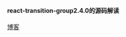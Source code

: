 #### react-transition-group2.4.0的源码解读

[博客](https://zackbee.cn/2018/09/03/read-react-transition-group/)